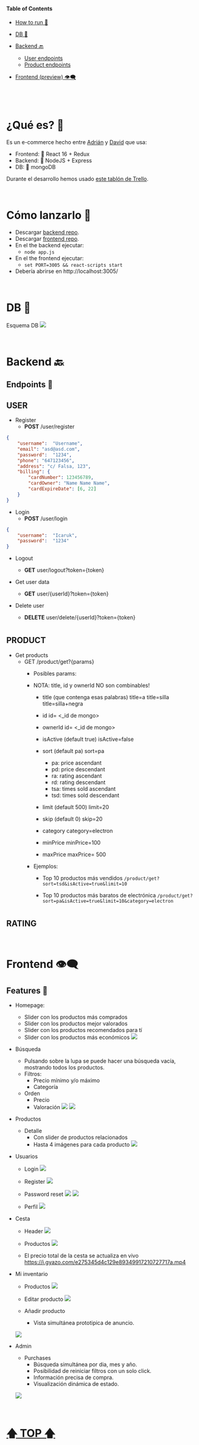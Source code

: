 
#

#### Table of Contents  

- [How to run 🚀](#How-to-run-)  
- [DB 💾](#DB-) 
- [Backend 🔙](#Backend-) 
	- [User endpoints](#USER)
	- [Product endpoints](#MOVIE)

- [Frontend (preview) 👁‍🗨](#Frontend-)  

#



<br>

# ¿Qué es? 👀

Es un e-commerce hecho entre [Adrián](https://github.com/Icaruk) y [David](https://github.com/Dave86dev/) que usa:

- Frontend: 🌌 React 16 + Redux
- Backend: 🔸 NodeJS + Express
- DB: 🍃 mongoDB 

Durante el desarrollo hemos usado [este tablón de Trello](https://trello.com/b/mjg0ka7B/monetae).


<br>

# Cómo lanzarlo 🚀

- Descargar [backend repo](https://github.com/Icaruk/monetae-b).
- Descargar [frontend repo](https://github.com/Dave86dev/monetae-f).
- En el the backend ejecutar:
	- `node app.js`
- En el the frontend ejecutar:
	- `set PORT=3005 && react-scripts start`
- Debería abrirse en http://localhost:3005/


<br>

# DB 💾

Esquema DB
![](https://trello-attachments.s3.amazonaws.com/5de522b655e9ad63df7441fb/5de5436e6c2f8f69aeb07549/ca4f781e7934732b74f0808a0612a5be/monetae_DB.jpg)


<br>

# Backend 🔙

## **Endpoints** 📃

## USER

- Register
	- **POST** /user/register
```json
{
	"username":  "Username",
	"email": "asd@asd.com",
	"password":  "1234",
	"phone": "647123456",
	"address": "c/ Falsa, 123",
	"billing": {
		"cardNumber": 123456789,
		"cardOwner": "Name Name Name",
		"cardExpireDate": [6, 22]
	}
}
```

- Login
	- **POST** /user/login
```json
{
	"username":  "Icaruk",
	"password":  "1234"
}
```

- Logout
	- **GET** user/logout?token={token}
	
- Get user data
	- **GET** user/{userId}?token={token}

- Delete user
	- **DELETE** user/delete/{userId}?token={token}

#
## PRODUCT

- Get products
	- GET /product/get?{params}
		- Posibles params:
		- NOTA: title, id y ownerId NO son combinables!
			
			* title (que contenga esas palabras)
				title=a	
				title=silla
				title=silla+negra
			
			* id
				id= <_id de mongo>
			
			* ownerId
				id= <_id de mongo>
			
			* isActive (default true)
				isActive=false
			
			* sort (default pa)
				sort=pa
				
				- pa: price ascendant
				- pd: price descendant
				- ra: rating ascendant
				- rd: rating descendant
				- tsa: times sold ascendant
				- tsd: times sold descendant
			
			* limit (default 500)
				limit=20
				
			* skip (default 0)
				skip=20
			
			* category
				category=electron
				
			* minPrice
				minPrice=100
			
			* maxPrice
				maxPrice= 500
				
		- Ejemplos:	
			- Top 10 productos más vendidos
			`/product/get?sort=tsd&isActive=true&limit=10`
			
			- Top 10 productos más baratos de electrónica
			`/product/get?sort=pa&isActive=true&limit=10&category=electron`

#
## RATING



<br>

# Frontend 👁‍🗨

## Features 📃

- Homepage:
	- Slider con los productos más comprados
	- Slider con los productos mejor valorados
	- Slider con los productos recomendados para tí
	- Slider con los productos más económicos
	![](https://i.gyazo.com/a456e720e93b848a44dc022d74b958d3.png)
	
- Búsqueda
	- Pulsando sobre la lupa se puede hacer una búsqueda vacía, mostrando todos los productos.
	- Filtros:
		- Precio mínimo y/o máximo
		- Categoría
	- Orden
		- Precio
		- Valoración
	![](https://i.gyazo.com/1602a91036f6d31bdae8346720ecc714.png)
	![](https://i.gyazo.com/e2de0a635bf0932c94798033f5aa52a4.png)

- Productos
	- Detalle
		- Con slider de productos relacionados
		- Hasta 4 imágenes para cada producto
		![](https://i.gyazo.com/7647a28283368875364ee96f4598e4e2.png)
	
- Usuarios
	- Login
	![](https://i.gyazo.com/37f94d1fc7cb9a88a1ebdd4d0149ff38.png)
	
	- Register
	![](https://i.gyazo.com/446850db3ba5442702765894d0098e7f.png)
	
	- Password reset
	![](https://i.gyazo.com/c7167e393ec9af23676e77a9022c559f.png)
	![](https://i.gyazo.com/e1f573578718a529d6309e27ede99f6f.png)
	
	- Perfil
	![](https://i.gyazo.com/f3084c34909a723e30508ad8b27faf68.png)
	
- Cesta
	- Header
	![](https://i.gyazo.com/fe2aa02770880de44ec2cdc942d8cef2.png)
	
	- Productos
	![](https://i.gyazo.com/665d95426cc1c2d1f58e67efd05ac2fb.png)
	
	- El precio total de la cesta se actualiza en vivo
	https://i.gyazo.com/e275345d4c129e89349917210727717a.mp4

- Mi inventario
	- Productos
	![](https://i.gyazo.com/a55c940bc027484e61141891be3d12d2.png)
	
	- Editar producto
	![](https://i.gyazo.com/523777829396378bf2e6d64ee9812860.png)

	- Añadir producto
		- Vista simultánea prototipica de anuncio.

	![](https://i.gyazo.com/a909c1294deb997a57167df6b57ccb5e.png)

- Admin
	- Purchases
		- Búsqueda simultánea por dia, mes y año.
		- Posibilidad de reiniciar filtros con un solo click.
		- Información precisa de compra.
		- Visualización dinámica de estado.
			
	![](https://i.gyazo.com/9c8710326111588ba67d7d34623588be.png)
	

<br>

# [🡅 TOP 🡅](#Table-of-Contents)  
